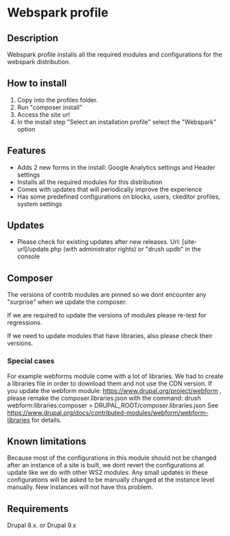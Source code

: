 
# Webspark profile

## Description

Webspark profile installs all the required modules and configurations for the 
webspark distribution.

## How to install

1. Copy into the profiles folder.
2. Run "composer install"
3. Access the site url
4. In the install step "Select an installation profile" select the "Webspark" 
option

## Features

- Adds 2 new forms in the install: Google Analytics settings and Header settings
- Installs all the required modules for this distribution
- Comes with updates that will periodically improve the experience
- Has some predefined configurations on blocks, users, ckeditor profiles, 
system settings

## Updates

- Please check for existing updates after new releases. 
Url: \[site-url\]/update.php (with administrator rights)
or 
"drush updb" in the console 

## Composer 

The versions of contrib modules are pinned so we dont encounter any "surprise"
when we update the composer.

If we are required to update the versions of modules please re-test for
regressions.

If we need to update modules that have libraries, also please check their
versions. 

### Special cases
For example webforms module come with a lot of libraries. We had to create a
libraries file in order to download them and not use the CDN version. If you
update the webform module: https://www.drupal.org/project/webform  , please 
remake the composer.libraries.json with the command: 
drush webform:libraries:composer > DRUPAL_ROOT/composer.libraries.json
See https://www.drupal.org/docs/contributed-modules/webform/webform-libraries
for details.

## Known limitations

Because most of the configurations in this module should not be changed after
an instance of a site is built, we dont revert the configurations at update
like we do with other WS2 modules. Any small updates in these configurations 
will be asked to be manually changed at the instance level manually. New 
instances will not have this problem.


## Requirements

Drupal 8.x. or Drupal 9.x
